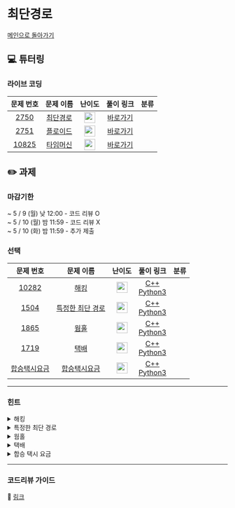 # 최단경로

[메인으로 돌아가기](https://github.com/Altu-Bitu-2/Notice)

## 💻 튜터링

### 라이브 코딩

|문제 번호|문제 이름|난이도|풀이 링크|분류|
| :-----: | :-----: | :-----: | :-----: | :-----: |
|<a href="https://www.acmicpc.net/problem/1753" target="_blank">2750</a>|<a href="https://www.acmicpc.net/problem/1753" target="_blank">최단경로</a>|<img height="25px" width="25px" src="https://static.solved.ac/tier_small/11.svg"/>|[바로가기]()|    |
|<a href="https://www.acmicpc.net/problem/11404" target="_blank">2751</a>|<a href="https://www.acmicpc.net/problem/11404" target="_blank">플로이드</a>|<img height="25px" width="25px" src="https://static.solved.ac/tier_small/12.svg"/>|[바로가기]()|    |
|<a href="https://www.acmicpc.net/problem/11657" target="_blank">10825</a>|<a href="https://www.acmicpc.net/problem/11657" target="_blank">타임머신</a>|<img height="25px" width="25px" src="https://static.solved.ac/tier_small/12.svg"/>|[바로가기]()|    |


## ✏️ 과제
### 마감기한
~ 5 / 9 (월) 낮 12:00 - 코드 리뷰 O </br>
~ 5 / 10 (월) 밤 11:59 - 코드 리뷰 X </br>
~ 5 / 10 (화) 밤 11:59 - 추가 제출 </br>


### 선택

|문제 번호|문제 이름|난이도|풀이 링크|분류|
| :-----: | :-----: | :-----: | :-----: | :-----: |
|<a href="https://www.acmicpc.net/problem/10282" target="_blank">10282</a>|<a href="https://www.acmicpc.net/problem/10282" target="_blank">해킹</a>|<img height="25px" width="25px" src="https://static.solved.ac/tier_small/12.svg"/>|[C++]()<br/>[Python3]()|         |
|<a href="https://www.acmicpc.net/problem/1504" target="_blank">1504</a>|<a href="https://www.acmicpc.net/problem/1504" target="_blank">특정한 최단 경로</a>|<img height="25px" width="25px" src="https://static.solved.ac/tier_small/12.svg"/>|[C++]()<br/>[Python3]()|  |
|<a href="https://www.acmicpc.net/problem/1865" target="_blank">1865</a>|<a href="https://www.acmicpc.net/problem/1865" target="_blank">웜홀</a>|<img height="25px" width="25px" src="https://static.solved.ac/tier_small/13.svg"/>|[C++]()<br/>[Python3]()||
|<a href="https://www.acmicpc.net/problem/1719" target="_blank">1719</a>|<a href="https://www.acmicpc.net/problem/1719" target="_blank">택배</a>|<img height="25px" width="25px" src="https://static.solved.ac/tier_small/12.svg"/>|[C++]()<br/>[Python3]()||
|<a href="https://programmers.co.kr/learn/courses/30/lessons/72413" target="_blank">합승택시요금</a>|<a href="https://programmers.co.kr/learn/courses/30/lessons/72413" target="_blank">합승택시요금</a>|<img height="25px" width="25px" src="https://static.solved.ac/tier_small/8.svg"/>|[C++]()<br/>[Python3]()||



---

### 힌트

<details>
<summary>해킹</summary>
<div markdown="1">
&nbsp;&nbsp;&nbsp;&nbsp;
</div>
</details>

<details>
<summary>특정한 최단 경로</summary>
<div markdown="1">
&nbsp;&nbsp;&nbsp;&nbsp;
</div>
</details>

<details>
<summary>웜홀</summary>
<div markdown="1">
&nbsp;&nbsp;&nbsp;&nbsp;
</div>
</details>

<details>
<summary>택배</summary>
<div markdown="1">
&nbsp;&nbsp;&nbsp;&nbsp;
</div>
</details>

<details>
<summary>합승 택시 요금</summary>
<div markdown="1">
&nbsp;&nbsp;&nbsp;&nbsp;
</div>
</details>


---

### 코드리뷰 가이드

🔗 [링크]()
